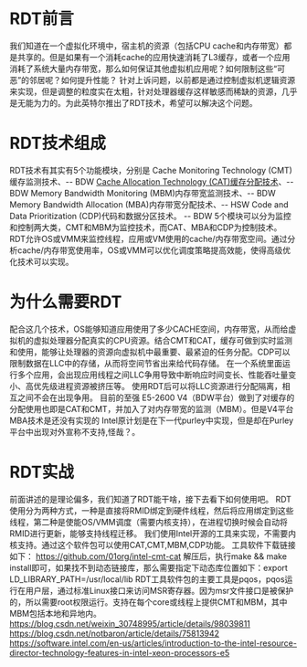 #	RDT前言
我们知道在一个虚拟化环境中，宿主机的资源（包括CPU cache和内存带宽）都是共享的。但是如果有一个消耗cache的应用快速消耗了L3缓存，或者一个应用消耗了系统大量内存带宽，那么如何保证其他虚拟机应用呢？如何限制这些“可恶”的邻居呢？如何提升性能？
针对上诉问题，以前都是通过控制虚拟机逻辑资源来实现，但是调整的粒度实在太粗，针对处理器缓存这样敏感而稀缺的资源，几乎是无能为力的。为此英特尔推出了RDT技术，希望可以解决这个问题。
#	RDT技术组成
RDT技术有其实有5个功能模块，分别是
Cache Monitoring Technology (CMT)缓存监测技术、-- BDW
[Cache Allocation Technology (CAT)缓存分配技术](https://github.com/pengfwan0317/Intel-RDT/blob/master/CAT/Cache%20Allocation%20Technology.md)、-- BDW
Memory Bandwidth Monitoring (MBM)内存带宽监测技术、-- BDW
Memory Bandwidth Allocation (MBA)内存带宽分配技术、-- HSW
Code and Data Prioritization (CDP)代码和数据分区技术。 -- BDW
5个模块可以分为监控和控制两大类，CMT和MBM为监控技术，而CAT、MBA和CDP为控制技术。
RDT允许OS或VMM来监控线程，应用或VM使用的cache/内存带宽空间。通过分析cache/内存带宽使用率，OS或VMM可以优化调度策略提高效能，使得高级优化技术可以实现。
#	为什么需要RDT
配合这几个技术，OS能够知道应用使用了多少CACHE空间，内存带宽，从而给虚拟机的虚拟处理器分配真实的CPU资源。结合CMT和CAT，缓存可做到实时监测和使用，能够让处理器的资源向虚拟机中最重要、最紧迫的任务分配。CDP可以限制数据在LLC中的存储，从而将空间节省出来给代码存储。
在一个系统里面运行多个应用，会出现应用线程之间LLC争用导致中断响应时间变长、性能吞吐量变小、高优先级进程资源被挤压等。
 使用RDT后可以将LLC资源进行分配隔离，相互之间不会在出现争用。 
目前的至强 E5-2600 V4（BDW平台）做到了对缓存的分配使用也即是CAT和CMT，并加入了对内存带宽的监测（MBM）。但是V4平台MBA技术是还没有实现的
Intel原计划是在下一代purley中实现，但是却在Purley 平台中出现对外宣称不支持,怪哉？。



#	RDT实战
前面讲述的是理论偏多，我们知道了RDT能干啥，接下去看下如何使用吧。
RDT使用分为两种方式，一种是直接将RMID绑定到硬件线程，然后将应用绑定到这些线程，第二种是使能OS/VMM调度（需要内核支持），在进程切换时候会自动将RMID进行更新，能够支持线程迁移。
我们使用Intel开源的工具来实现，不需要内核支持。通过这个软件包可以使用CAT,CMT,MBM,CDP功能。
工具软件下载链接如下：
https://github.com/01org/intel-cmt-cat
解压后，执行make && make install即可，如果找不到动态链接库，那么需要指定下动态库位置如下：export LD_LIBRARY_PATH=/usr/local/lib
RDT工具软件包的主要工具是pqos，pqos运行在用户层，通过标准Linux接口来访问MSR寄存器。因为msr文件接口是被保护的，所以需要root权限运行。支持在每个core或线程上提供CMT和MBM，其中MBM包括本地和异地内。
https://blog.csdn.net/weixin_30748995/article/details/98039811
https://blog.csdn.net/notbaron/article/details/75813942
https://software.intel.com/en-us/articles/introduction-to-the-intel-resource-director-technology-features-in-intel-xeon-processors-e5 
